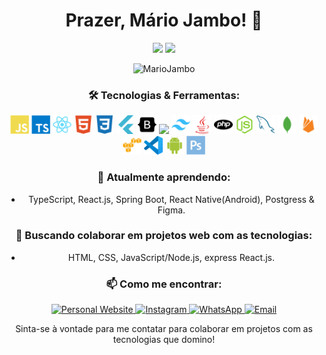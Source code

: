 <h1 align="center" > Prazer,  Mário Jambo! 👋</h1>

<p align="center">
  <img height="200em" src="https://github-readme-stats.vercel.app/api?username=MarioJambo&show_icons=true&theme=dark&include_all_commits=true&count_private=true"/>
  <img height="200em"  src="https://github-readme-stats.vercel.app/api/top-langs/?username=MarioJambo&layout=compact&langs_count=7&theme=dark"/>
  

<p align="center"><img src="https://github-readme-streak-stats.herokuapp.com?user=MarioJambo&theme=tokyonight&hide_border=true&date_format=M%20j%5B%2C%20Y%5D&stroke=060822&ring=2A06DD&fire=FFBF29&currStreakNum=FF4499" alt="MarioJambo" /></p>

</p>

<h3 align="center">🛠 Tecnologias & Ferramentas:</h3>
<p align="center">
  <!-- Frontend -->
  <img height="30" src="https://raw.githubusercontent.com/devicons/devicon/master/icons/javascript/javascript-plain.svg">
  <img height="30" src="https://raw.githubusercontent.com/devicons/devicon/master/icons/typescript/typescript-plain.svg">
  <img height="30" src="https://raw.githubusercontent.com/devicons/devicon/master/icons/react/react-original.svg">
  <img height="30" src="https://raw.githubusercontent.com/devicons/devicon/master/icons/html5/html5-plain.svg">
  <img height="30" src="https://raw.githubusercontent.com/devicons/devicon/master/icons/css3/css3-plain.svg">
  <img height="30" src="https://raw.githubusercontent.com/devicons/devicon/master/icons/flutter/flutter-plain.svg">
  <img height="30" src="https://raw.githubusercontent.com/devicons/devicon/master/icons/bootstrap/bootstrap-plain.svg">
  <img height="30" src="https://raw.githubusercontent.com/devicons/devicon/master/icons/antd/antd-plain.svg">
  <img height="30" src="https://raw.githubusercontent.com/devicons/devicon/master/icons/tailwindcss/tailwindcss-plain.svg">

  <!-- Backend & Database -->
  <img height="30" src="https://raw.githubusercontent.com/devicons/devicon/master/icons/java/java-plain.svg">
  <img height="30" src="https://raw.githubusercontent.com/devicons/devicon/master/icons/php/php-plain.svg">
  <img height="30" src="https://raw.githubusercontent.com/devicons/devicon/master/icons/nodejs/nodejs-plain.svg">

  <!-- Databases -->
  <img height="30" src="https://raw.githubusercontent.com/devicons/devicon/master/icons/mysql/mysql-plain.svg">
  <img height="30" src="https://raw.githubusercontent.com/devicons/devicon/master/icons/mongodb/mongodb-plain.svg">

  <!-- Cloud Services -->
  <img height="30" src="https://raw.githubusercontent.com/devicons/devicon/master/icons/firebase/firebase-plain.svg">
  <img height="30" src="https://raw.githubusercontent.com/devicons/devicon/master/icons/amazonwebservices/amazonwebservices-original.svg">
  
  <!-- Other Tools -->
  <img height="30" src="https://raw.githubusercontent.com/devicons/devicon/master/icons/vscode/vscode-original.svg">
  <img height="30" src="https://raw.githubusercontent.com/devicons/devicon/master/icons/android/android-plain.svg">
  <img height="30" src="https://raw.githubusercontent.com/devicons/devicon/master/icons/photoshop/photoshop-plain.svg">
</p>

<h3 align="center">🌱 Atualmente aprendendo:</h3>
<ul align="center">
  <li>TypeScript, React.js, Spring Boot, React Native(Android), Postgress & Figma.</li>
</ul>

<h3 align="center">👯 Buscando colaborar em projetos web com as tecnologias:</h3>
<ul align="center">
  <li>HTML, CSS, JavaScript/Node.js, express React.js.</li>
</ul>

<h3 align="center">📫 Como me encontrar:</h3>
<p align="center">
  <a href="https://mariojambo.netlify.app" target="_blank">
    <img height="30" src="https://img.shields.io/badge/P%C3%A1gina%20Pessoal-00C7B7?style=for-the-badge&logo=google-chrome&logoColor=white" alt="Personal Website">
  </a>
  <a href="https://instagram.com/MarioJambo__/" target="_blank">
    <img height="30" src="https://img.shields.io/badge/-Instagram-%23E4405F?style=for-the-badge&logo=instagram&logoColor=white" alt="Instagram">
  </a>
  <a href="https://api.whatsapp.com/send?phone=258868877033&text=Welcome%20to%20my%20whatsapp" target="_blank">
    <img height="30" src="https://img.shields.io/badge/WhatsApp-25D366?style=for-the-badge&logo=whatsapp&logoColor=white" alt="WhatsApp">
  </a>
  <a href="mailto:mjambo01@gmail.com">
    <img height="30" src="https://img.shields.io/badge/-Gmail-%23333?style=for-the-badge&logo=gmail&logoColor=white" alt="Email">
  </a>
</p>


<p align="center">Sinta-se à vontade para me contatar para colaborar em projetos com as tecnologias que domino!</p>
